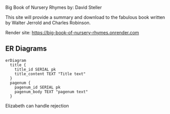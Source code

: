 Big Book of Nursery Rhymes
by: David Steller

This site will provide a summary and download to the fabulous book written by Walter Jerrold and Charles Robinson.

Render site: https://big-book-of-nursery-rhymes.onrender.com

## ER Diagrams
```mermaid
erDiagram
  title {
    title_id SERIAL pk
    title_content TEXT "Title text"
  }
  pagenum {
    pagenum_id SERIAL pk
    pagenum_body TEXT "pagenum text"
  }
```
Elizabeth can handle rejection
